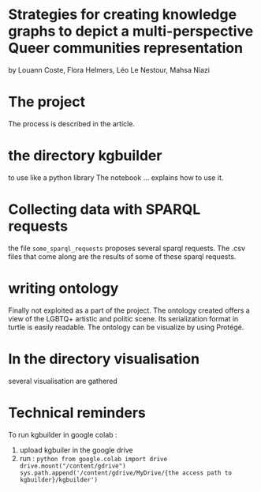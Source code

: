 # Strategies for creating knowledge graphs to depict a multi-perspective Queer communities representation
by Louann Coste, Flora Helmers, Léo Le Nestour, Mahsa Niazi

# The project
The process is described in the article. 

# the directory kgbuilder
to use like a python library
The notebook ... explains how to use it. 

# Collecting data with SPARQL requests
the file `some_sparql_requests` proposes several sparql requests.
The .csv files that come along are the results of some of these sparql requests.  

# writing ontology
Finally not exploited as a part of the project. The ontology created offers a view of the LGBTQ+ artistic and politic scene. Its serialization format in turtle is easily readable. 
The ontology can be visualize by using Protégé. 

# In the directory visualisation 
several visualisation are gathered



# Technical reminders
To run kgbuilder in google colab : 
1. upload kgbuiler in the google drive
2. run : ```python
    from google.colab import drive
    drive.mount("/content/gdrive")
    sys.path.append('/content/gdrive/MyDrive/{the access path to kgbuilder}/kgbuilder')```
